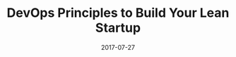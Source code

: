 ---
title: DevOps Principles to Build Your Lean Startup
date: 2017-07-27
type: slides
event: Startup Leadership Program 2017
link: https://speakerdeck.com/madhuakula/devops-principles-to-build-your-lean-startup
image: ./slides-bg.png
---